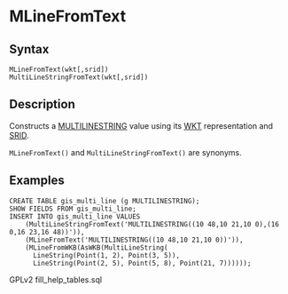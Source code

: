
# MLineFromText

## Syntax


```
MLineFromText(wkt[,srid])
MultiLineStringFromText(wkt[,srid])
```

## Description


Constructs a [MULTILINESTRING](../geometry-constructors/multilinestring.md) value using its [WKT](wkt-definition.md) representation and [SRID](../geometry-properties/st_srid.md).


`MLineFromText()` and `MultiLineStringFromText()` are synonyms.


## Examples


```
CREATE TABLE gis_multi_line (g MULTILINESTRING);
SHOW FIELDS FROM gis_multi_line;
INSERT INTO gis_multi_line VALUES
    (MultiLineStringFromText('MULTILINESTRING((10 48,10 21,10 0),(16 0,16 23,16 48))')),
    (MLineFromText('MULTILINESTRING((10 48,10 21,10 0))')),
    (MLineFromWKB(AsWKB(MultiLineString(
      LineString(Point(1, 2), Point(3, 5)), 
      LineString(Point(2, 5), Point(5, 8), Point(21, 7))))));
```


GPLv2 fill_help_tables.sql

